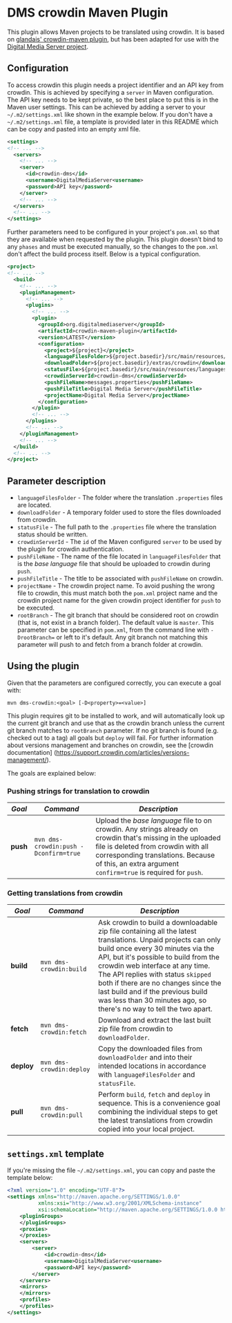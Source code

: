 # DMS crowdin Maven Plugin

This plugin allows Maven projects to be translated using crowdin. It is based on [glandais' crowdin-maven plugin](https://github.com/glandais/crowdin-maven), but has been adapted for use with the [Digital Media Server project](https://github.com/DigitalMediaServer/DigitalMediaServer).

## Configuration

To access crowdin this plugin needs a project identifier and an API key from crowdin. This is achieved by specifying a ```server``` in Maven configuration. The API key needs to be kept private, so the best place to put this is in the Maven user settings. This can be achieved by adding a server to your ```~/.m2/settings.xml``` like shown in the example below. If you don't have a ```~/.m2/settings.xml``` file, a template is provided later in this README which can be copy and pasted into an empty xml file.

```xml
<settings>
<!-- ... -->
  <servers>
    <!-- ... -->
    <server>
      <id>crowdin-dms</id>
      <username>DigitalMediaServer<username>
      <password>API key</password>
    </server>
    <!-- ... -->
  </servers>
  <!-- ... -->
</settings>
```

Further parameters need to be configured in your project's ```pom.xml``` so that they are available when requested by the plugin. This plugin doesn't bind to any ```phases``` and must be executed manually, so the changes to the ```pom.xml``` don't affect the build process itself. Below is a typical configuration.

```xml
<project>
<!-- ... -->
  <build>
    <!-- ... -->
    <pluginManagement>
      <!-- ... -->
      <plugins>
        <!-- ... -->
        <plugin>
          <groupId>org.digitalmediaserver</groupId>
          <artifactId>crowdin-maven-plugin</artifactId>
          <version>LATEST</version>   
          <configuration>
            <project>${project}</project>
            <languageFilesFolder>${project.basedir}/src/main/resources/i18n</languageFilesFolder>
            <downloadFolder>${project.basedir}/extras/crowdin</downloadFolder>
            <statusFile>${project.basedir}/src/main/resources/languages.properties</statusFile>
            <crowdinServerId>crowdin-dms</crowdinServerId>
            <pushFileName>messages.properties</pushFileName>
            <pushFileTitle>Digital Media Server</pushFileTitle>
            <projectName>Digital Media Server</projectName>
          </configuration>
        </plugin>
        <!-- ... -->
      </plugins>
      <!-- ... -->
    </pluginManagement>
    <!-- ... -->
  </build>
  <!-- ... -->
</project>
```

## Parameter description

* ```languageFilesFolder``` - The folder where the translation ```.properties``` files are located.
* ```downloadFolder``` - A temporary folder used to store the files downloaded from crowdin.
* ```statusFile``` - The full path to the ```.properties``` file where the translation status should be written.
* ```crowdinServerId``` - The ```id``` of the Maven configured ```server``` to be used by the plugin for crowdin authentication.
* ```pushFileName``` - The name of the file located in ```languageFilesFolder``` that is the _base language_ file that should be uploaded to crowdin during ```push```.
* ```pushFileTitle``` - The title to be associated with ```pushFileName``` on crowdin.
* ```projectName``` - The crowdin project name. To avoid pushing the wrong file to crowdin, this must match both the ```pom.xml``` project name and the crowdin project name for the given crowdin project identifier for ```push``` to be executed.
* ```rootBranch``` - The git branch that should be considered root on crowdin (that is, not exist in a branch folder). The default value is ```master```. This parameter can be specified in ```pom.xml```, from the command line with ```-DrootBranch=``` or left to it's default. Any git branch not matching this parameter will push to and fetch from a branch folder at crowdin.

## Using the plugin

Given that the parameters are configured correctly, you can execute a goal with:

```mvn dms-crowdin:<goal> [-D<property>=<value>]```

This plugin requires git to be installed to work, and will automatically look up the current git branch and use that as the crowdin branch unless the current git branch matches to ```rootBranch``` parameter. If no git branch is found (e.g. checked out to a tag) all goals but ```deploy``` will fail. For further information about versions management and branches on crowdin, see the [crowdin documentation] (https://support.crowdin.com/articles/versions-management/).

The goals are explained below:

### Pushing strings for translation to crowdin

*Goal* | *Command* | *Description*
---- | ------- | -----------
**push** | ```mvn dms-crowdin:push -Dconfirm=true``` | Upload the _base language_ file to on crowdin. Any strings already on crowdin that's missing in the uploaded file is deleted from crowdin with all corresponding translations. Because of this, an extra argument ```confirm=true``` is required for ```push```.

### Getting translations from crowdin

*Goal* | *Command* | *Description*
---- | ------- | -----------
**build** | ```mvn dms-crowdin:build``` | Ask crowdin to build a downloadable zip file containing all the latest translations. Unpaid projects can only build once every 30 minutes via the API, but it's possible to build from the crowdin web interface at any time. The API replies with status ```skipped``` both if there are no changes since the last build and if the previous build was less than 30 minutes ago, so there's no way to tell the two apart.
**fetch** | `mvn dms-crowdin:fetch` | Download and extract the last built zip file from crowdin to ```downloadFolder```.
**deploy** | `mvn dms-crowdin:deploy` | Copy the downloaded files from ```downloadFolder``` and into their intended locations in accordance with ```languageFilesFolder``` and ```statusFile```.
**pull** | ```mvn dms-crowdin:pull``` | Perform ```build```, ```fetch``` and ```deploy``` in sequence. This is a convenience goal combining the individual steps to get the latest translations from crowdin copied into your local project.

## ```settings.xml``` template

If you're missing the file ```~/.m2/settings.xml```, you can copy and paste the template below:

```xml
<?xml version="1.0" encoding="UTF-8"?>
<settings xmlns="http://maven.apache.org/SETTINGS/1.0.0"
          xmlns:xsi="http://www.w3.org/2001/XMLSchema-instance"
          xsi:schemaLocation="http://maven.apache.org/SETTINGS/1.0.0 http://maven.apache.org/xsd/settings-1.0.0.xsd">
	<pluginGroups>
	</pluginGroups>
	<proxies>
	</proxies>
	<servers>
		<server>
			<id>crowdin-dms</id>
			<username>DigitalMediaServer<username>
			<password>API key</password>
		</server>
	</servers>
	<mirrors>
	</mirrors>
	<profiles>
	</profiles>
</settings>
```
